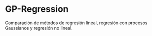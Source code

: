 # GP-Regression
Comparación de métodos de regresión lineal, regresión con procesos Gaussianos y regresión no lineal.
